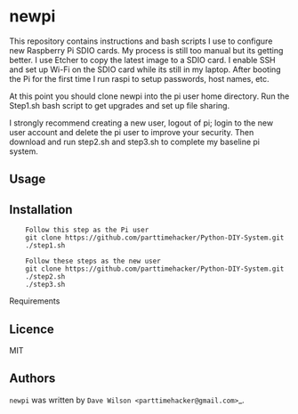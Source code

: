 newpi
=========

This repository contains instructions and bash scripts I use to configure new Raspberry Pi SDIO cards. My process is still too manual but its getting better. I use Etcher to copy the latest image to a SDIO card. I enable SSH and set up Wi-Fi on the SDIO card while its still in my laptop. After booting the Pi for the first time I run raspi to setup passwords, host names, etc. 

At this point you should clone newpi into the pi user home directory. Run the Step1.sh bash script to get upgrades and set up file sharing.

I strongly recommend creating a new user, logout of pi; login to the new user account and delete the pi user to improve your security. Then download and run step2.sh and step3.sh to complete my baseline pi system.

Usage
-----
     

Installation
------------

        Follow this step as the Pi user
        git clone https://github.com/parttimehacker/Python-DIY-System.git
        ./step1.sh
        
        Follow these steps as the new user
        git clone https://github.com/parttimehacker/Python-DIY-System.git
        ./step2.sh
        ./step3.sh
        

Requirements

Licence
-------

MIT

Authors
-------

`newpi` was written by `Dave Wilson <parttimehacker@gmail.com>`_.
